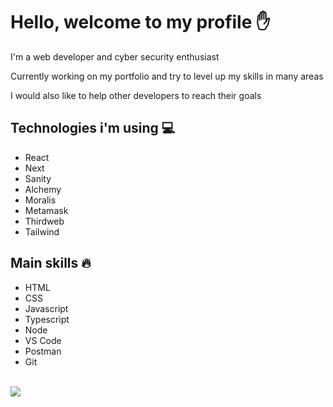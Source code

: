 # Hello, welcome to my profile ✋

I'm a web developer and cyber security enthusiast

Currently working on my portfolio and try to level up my skills in many areas

I would also like to help other developers to reach their goals

## Technologies i'm using 💻
* React
* Next
* Sanity
* Alchemy
* Moralis
* Metamask
* Thirdweb
* Tailwind

## Main skills 🔥
* HTML
* CSS
* Javascript
* Typescript
* Node
* VS Code
* Postman
* Git
<br />
<img src = "https://github-readme-stats.vercel.app/api/top-langs/?username=pakavi&layout=dev">

